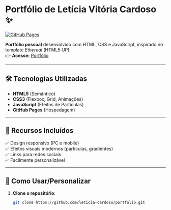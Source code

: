 

# Portfólio de Letícia Vitória Cardoso ✨

[![GitHub Pages](https://img.shields.io/badge/-GitHub%20Pages-purple)](https://letticardoso.github.io/Portf-lio/)


**Portfólio pessoal** desenvolvido com HTML, CSS e JavaScript, inspirado no template *Ethereal* (HTML5 UP).  
👉 **Acesse:** [Portfólio](https://letticardoso.github.io/Portf-lio/)


---

## 🛠 Tecnologias Utilizadas
- **HTML5** (Semântico)
- **CSS3** (Flexbox, Grid, Animações)
- **JavaScript** (Efeitos de Partículas)
- **GitHub Pages** (Hospedagem)

---

## 🌟 Recursos Incluídos
✅ Design responsivo (PC e mobile)  
✅ Efeitos visuais modernos (partículas, gradientes)  
✅ Links para redes sociais  
✅ Facilmente personalizável  

---

## 🚀 Como Usar/Personalizar
1. **Clone o repositório**:
   ```bash
   git clone https://github.com/leticia-cardoso/portfolio.git